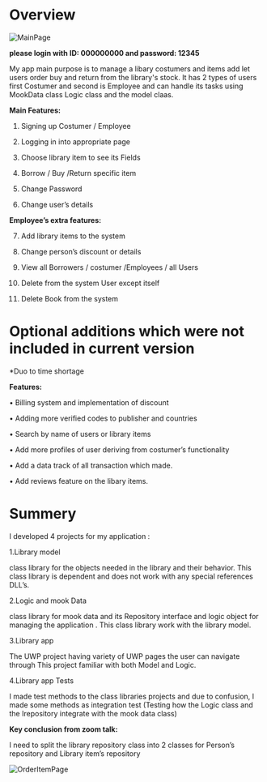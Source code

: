 # Overview

![MainPage](https://user-images.githubusercontent.com/91791115/180998374-829277c7-a4c4-4b2c-ae52-044b099c9832.png)

**please login with**
 **ID: 000000000 and password: 12345**


My app main purpose is to manage a libary costumers and items add let users order buy and return from the library's stock.
It has 2 types of users first Costumer and second is Employee and can handle its tasks using MookData class Logic class and the model claas.

**Main Features:**

1.	Signing up Costumer / Employee

2. Logging in into appropriate page

3.	Choose library item to see its Fields

4.	Borrow / Buy /Return specific item

5.	Change Password

6.	Change user’s details

**Employee’s extra features:**

7.	Add library items to the system

8.	Change person’s discount or details

9.	View all Borrowers / costumer /Employees / all Users

10.	Delete from the system User except itself

11.	Delete Book from the system




# Optional additions which were not included in current version
*Duo to time shortage


**Features:**

•	Billing system and implementation of discount

•	Adding more verified codes to publisher and countries

•	Search by name of users or library items

•	Add more profiles of user deriving from costumer’s functionality

•	Add a data track of all transaction which made.

•	Add reviews feature on the libary items.



# Summery
I developed 4 projects for my application :


1.Library model

class library for the objects needed in the library and their behavior.
This class library is dependent and does not work with any special references DLL’s.

2.Logic and mook Data

class library for mook data and its Repository interface and logic object for managing the application .
This class library work with the library model.

3.Library app

The UWP project having variety of UWP pages the user can navigate through
This project familiar with both Model and Logic.

4.Library app Tests

I made test methods to the class libraries projects and due to confusion, I made some methods as integration test (Testing how the Logic class and the Irepository integrate with the mook data class)


**Key conclusion from zoom talk:**

I need to split the library repository class into 2 classes for Person’s repository and Library item’s repository



![OrderItemPage](https://user-images.githubusercontent.com/91791115/180969287-230fbbc1-6fde-43d2-a907-6f383528ec61.png)
